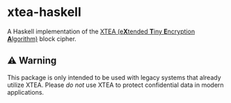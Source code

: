 # xtea-haskell

A Haskell implementation of the
[XTEA (e**X**tended **T**iny **E**ncryption **A**lgorithm)](https://en.wikipedia.org/wiki/XTEA)
block cipher.

## ⚠️ Warning

This package is only intended to be used with legacy systems that already
utilize XTEA. Please _do not_ use XTEA to protect confidential data in modern
applications.

